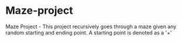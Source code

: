 # Maze-project
Maze Project - This project recursively goes through a maze given any random starting and ending point. A starting point is denoted as a '+'
